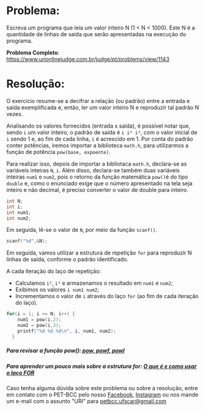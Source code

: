 # Problema:
Escreva um programa que leia um valor inteiro N (1 < N < 1000). Este N é a quantidade de linhas de saída que serão apresentadas na execução do programa.


**Problema Completo**: https://www.urionlinejudge.com.br/judge/pt/problems/view/1143


# Resolução:
O exercício resume-se a decifrar a relação (ou padrão) entre a entrada e saída exemplificada e, então, ler um valor inteiro N e reproduzir tal padrão N vezes.

Analisando os valores fornecidos (entrada x saída), é possível notar que, sendo `i` um valor inteiro, o padrão de saída é `i i² i³`, com o valor inicial de `i` sendo 1 e, ao fim de cada linha, `i` é acrescido em 1.
Por conta do padrão conter potências, iremos importar a biblioteca `math.h`, para utilizarmos a função de potência `pow(base, expoente)`.


Para realizar isso, depois de importar a bibliotaca `math.h`, declara-se as variáveis inteiras `N`, `i`. Além disso, declara-se também duas variáveis inteiras `num1` e `num2`, pois o retorno da função matemática `pow()`é do tipo `double` e, como o enunciado exige que o número apresentado na tela seja inteiro e não decimal, é preciso converter o valor de double para inteiro. 

```c
int N;
int i;
int num1;
int num2;
```
Em seguida, lê-se o valor de `N`, por meio da função `scanf()`.

```c
scanf("%d",&N);
```

Em seguida, vamos utilizar a estrutura de repetição `for` para reproduzir N linhas de saída, conforme o padrão identificado. 

A cada iteração do laço de repetição:
- Calculamos `i²`, `i³` e armazenamos o resultado em `num1` e `num2`;
- Exibimos os valores `i num1 num2`;
- Incrementamos o valor de `i` através do laço `for` (ao fim de cada iteração do laço).

```c
for(i = 1; i <= N; i++)	{
    num1 = pow(i,2);
    num2 = pow(i,3); 
    printf("%d %d %d\n", i, num1, num2);
  }
```

##### Para revisar a função pow(): [pow, powf, powl](https://docs.microsoft.com/pt-br/cpp/c-runtime-library/reference/pow-powf-powl?view=vs-2019)
##### Para aprender um pouco mais sobre a estrutura for: [O que é e como usar o laço FOR](https://www.cprogressivo.net/2013/02/O-que-e-para-que-serve-e-como-usar-o-laco-FOR-em-C.html)  

Caso tenha alguma dúvida sobre este problema ou sobre a resolução, entre em contato com o PET-BCC pelo nosso [Facebook](https://www.facebook.com/petbcc/), [Instagram](https://www.instagram.com/petbcc.ufscar/) ou nos mande um e-mail com o assunto "URI" para  petbcc.ufscar@gmail.com
